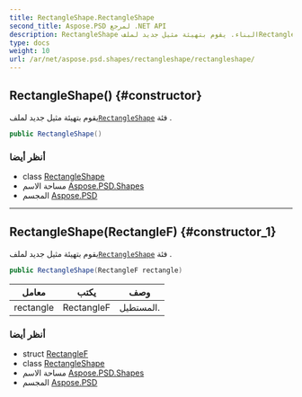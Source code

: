```yaml
---
title: RectangleShape.RectangleShape
second_title: Aspose.PSD لمرجع .NET API
description: RectangleShape البناء. يقوم بتهيئة مثيل جديد لملفRectangleShape فئة .
type: docs
weight: 10
url: /ar/net/aspose.psd.shapes/rectangleshape/rectangleshape/
---
```

## RectangleShape() {#constructor}

يقوم بتهيئة مثيل جديد لملف[`RectangleShape`](../) فئة .

```csharp
public RectangleShape()
```

### أنظر أيضا

* class [RectangleShape](../)
* مساحة الاسم [Aspose.PSD.Shapes](../../rectangleshape/)
* المجسم [Aspose.PSD](../../../)

---

## RectangleShape(RectangleF) {#constructor_1}

يقوم بتهيئة مثيل جديد لملف[`RectangleShape`](../) فئة .

```csharp
public RectangleShape(RectangleF rectangle)
```

| معامل | يكتب | وصف |
| --- | --- | --- |
| rectangle | RectangleF | المستطيل. |

### أنظر أيضا

* struct [RectangleF](../../../aspose.psd/rectanglef/)
* class [RectangleShape](../)
* مساحة الاسم [Aspose.PSD.Shapes](../../rectangleshape/)
* المجسم [Aspose.PSD](../../../)


